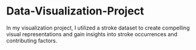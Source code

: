 # Data-Visualization-Project
In my visualization project, I utilized a stroke dataset to create compelling visual representations and gain insights into stroke occurrences and contributing factors.
